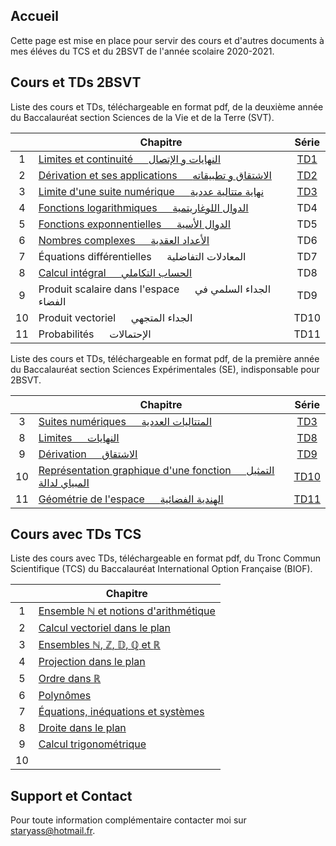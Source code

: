 ## Accueil

Cette page est mise en place pour servir des cours et d'autres documents à mes éléves du TCS et du 2BSVT de l'année scolaire 2020-2021.

## Cours et TDs 2BSVT

Liste des cours et TDs, téléchargeable en format pdf, de la deuxième année du Baccalauréat section Sciences de la Vie et de la Terre (SVT).

|    | Chapitre                                                                            | Série                     |
|:--:|-------------------------------------------------------------------------------------|:-------------------------:|
| 1  | [Limites et continuité &emsp; النهايات و الإتصال](pdfs/2BSVT/chap1.pdf)              | [TD1](pdfs/2BSVT/TD1.pdf) |
| 2  | [Dérivation et ses applications &emsp; الاشتقاق و تطبيقاته](pdfs/2BSVT/chap2.pdf)    | [TD2](pdfs/2BSVT/TD2.pdf) |
| 3  | [Limite d'une suite numérique &emsp; نهاية متتالية عددية](pdfs/2BSVT/chap3.pdf)      | [TD3](pdfs/2BSVT/TD3.pdf) |
| 4  | [Fonctions logarithmiques &emsp; الدوال اللوغاريتمية](pdfs/2BSVT/chap4.pdf)         | TD4                       |
| 5  | [Fonctions exponnentielles &emsp; الدوال الأسية](pdfs/2BSVT/chap5.pdf)               | TD5                       |
| 6  | [Nombres complexes &emsp; الأعداد العقدية](pdfs/2BSVT/chap6.pdf)                     | TD6                       |
| 7  | Équations différentielles &emsp; المعادلات التفاضلية                                  | TD7                       |
| 8  | [Calcul intégral &emsp; الحساب التكاملي](pdfs/2BSVT/chap8.pdf)                       | TD8                       |
| 9  | Produit scalaire dans l'espace &emsp; الجداء السلمي في الفضاء                         | TD9                       |
| 10 | Produit vectoriel &emsp; الجداء المتجهي                                               | TD10                      |
| 11 | Probabilités &emsp; الإحتمالات                                                        | TD11                      |

Liste des cours et TDs, téléchargeable en format pdf, de la première année du Baccalauréat section Sciences Expérimentales (SE), indisponsable pour 2BSVT.

|    | Chapitre                                                                                    | Série                      |
|:--:|---------------------------------------------------------------------------------------------|:--------------------------:|
| 3  | [Suites numériques &emsp; المتتاليات العددية](pdfs/1BSE/chap3.pdf)                           | [TD3](pdfs/1BSE/TD3.pdf)   |
| 8  | [Limites &emsp; النهايات](pdfs/1BSE/chap8.pdf)                                              | [TD8](pdfs/1BSE/TD8.pdf)   |
| 9  | [Dérivation &emsp; الاشتقاق](pdfs/1BSE/chap9.pdf)                                            | [TD9](pdfs/1BSE/TD9.pdf)   |
| 10 | [Représentation graphique d'une fonction &emsp; التمثيل المبياي لدالة](pdfs/1BSE/chap10.pdf) | [TD10](pdfs/1BSE/TD10.pdf) |
| 11 | [Géométrie de l'espace &emsp; الهندية الفضائية](pdfs/1BSE/chap11.pdf)                        | [TD11](pdfs/1BSE/TD11.pdf) |

## Cours avec TDs TCS

Liste des cours avec TDs, téléchargeable en format pdf, du Tronc Commun Scientifique (TCS) du Baccalauréat International Option Française (BIOF).

|    | Chapitre                                                                                                  |
|:--:|-----------------------------------------------------------------------------------------------------------|
| 1  | [Ensemble $\mathbb{N}$ et notions d'arithmétique](pdfs/TCS/chap1.pdf)                                     |
| 2  | [Calcul vectoriel dans le plan](pdfs/TCS/chap2.pdf)                                                       |
| 3  | [Ensembles $\mathbb{N}$, $\mathbb{Z}$, $\mathbb{D}$, $\mathbb{Q}$ et $\mathbb{R}$](pdfs/TCS/chap3.pdf)    |
| 4  | [Projection dans le plan](pdfs/TCS/chap4.pdf)                                                             |
| 5  | [Ordre dans $\mathbb{R}$](pdfs/TCS/chap5.pdf)                                                             |
| 6  | [Polynômes](pdfs/TCS/chap6.pdf)                                                                           |
| 7  | [Équations, inéquations et systèmes](pdfs/TCS/chap7.pdf)                                                  |
| 8  | [Droite dans le plan](pdfs/TCS/chap8.pdf)                                                                 |
| 9  | [Calcul trigonométrique](pdfs/TCS/chap9.pdf)                                                              |
| 10 |                                                                                                           |

## Support et Contact

Pour toute information complémentaire contacter moi sur [staryass@hotmail.fr](mailto:staryass@hotmail.fr).

